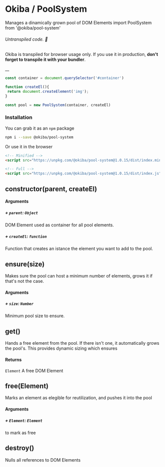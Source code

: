 

# Okiba / PoolSystem
Manages a dinamically grown pool of DOM Elements
import PoolSystem from '@okiba/pool-system'


###### Untranspiled code. 🛑

Okiba is transpiled for browser usage only. If you use it in production, **don't forget to transpile it with your bundler**.

__



```javascript
const container = document.querySelector('#container')

function createEl(){
 return document.createElement('img');
}

const pool = new PoolSystem(container, createEl)
```



### Installation

You can grab it as an `npm` package
```bash
npm i --save @okiba/pool-system
```

Or use it in the browser
```html
<!-- Minified -->
<script src="https://unpkg.com/@okiba/pool-system@1.0.15/dist/index.min.js"></script>

<!-- Full -->
<script src="https://unpkg.com/@okiba/pool-system@1.0.15/dist/index.js"></script>
```




## constructor(parent, createEl)









#### Arguments


##### + `parent`: `Object`

DOM Element used as container for all pool elements.


##### + `createEl`: `function`

Function that creates an istance the element you want to add to the pool.





## ensure(size)


Makes sure the pool can host a minimum number of elements,
grows it if that's not the case.







#### Arguments


##### + `size`: `Number`

Minimum pool size to ensure.





## get()


Hands a free element from the pool.
If there isn't one, it automatically grows the pool's.
This provides dynamic sizing which ensures







#### Returns

`Element` A free DOM Element
## free(Element)


Marks an element as elegible for reutilization,
and pushes it into the pool







#### Arguments


##### + `Element`: `Element`

to mark as free





## destroy()


Nulls all references to DOM Elements






